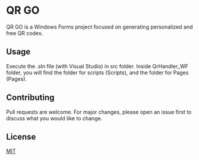 # QR GO
QR GO is a Windows Forms project focused on generating personalized and free QR codes. 

## Usage
Execute the .sln file (with Visual Studio) in src folder. Inside QrHandler_WF folder, you will find the folder for scripts (Scripts), and the folder for Pages (Pages).
## Contributing
Pull requests are welcome. For major changes, please open an issue first to discuss what you would like to change.

## License
[MIT](LICENSE)
